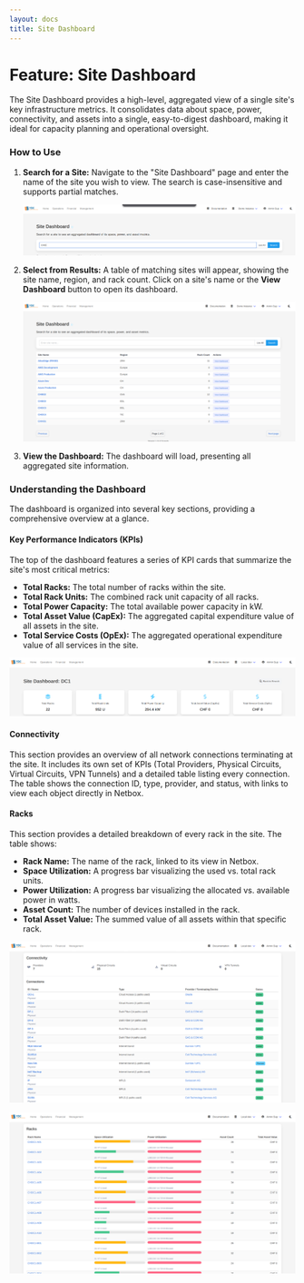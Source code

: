 ```yaml
---
layout: docs
title: Site Dashboard
---
```

# Feature: Site Dashboard

The Site Dashboard provides a high-level, aggregated view of a single site's key infrastructure metrics. It consolidates data about space, power, connectivity, and assets into a single, easy-to-digest dashboard, making it ideal for capacity planning and operational oversight.

### How to Use

1.  **Search for a Site:** Navigate to the "Site Dashboard" page and enter the name of the site you wish to view. The search is case-insensitive and supports partial matches.

    ![Screenshot: The site dashboard search page with a site name entered in the search box.](./img/sitedashboard_search.png)

2.  **Select from Results:** A table of matching sites will appear, showing the site name, region, and rack count. Click on a site's name or the **View Dashboard** button to open its dashboard.

    ![Screenshot: A table of search results showing several sites, with one "View Dashboard" button highlighted.](./img/sitedashboard_result.png)

3.  **View the Dashboard:** The dashboard will load, presenting all aggregated site information.

### Understanding the Dashboard

The dashboard is organized into several key sections, providing a comprehensive overview at a glance.

#### Key Performance Indicators (KPIs)

The top of the dashboard features a series of KPI cards that summarize the site's most critical metrics:
*   **Total Racks:** The total number of racks within the site.
*   **Total Rack Units:** The combined rack unit capacity of all racks.
*   **Total Power Capacity:** The total available power capacity in kW.
*   **Total Asset Value (CapEx):** The aggregated capital expenditure value of all assets in the site.
*   **Total Service Costs (OpEx):** The aggregated operational expenditure value of all services in the site.

![Screenshot: The top section of a Site Dashboard, showing the five main KPI cards for Racks, Rack Units, Power, and Asset Values.](./img/sitedashboard_dashboard.png)

#### Connectivity

This section provides an overview of all network connections terminating at the site. It includes its own set of KPIs (Total Providers, Physical Circuits, Virtual Circuits, VPN Tunnels) and a detailed table listing every connection. The table shows the connection ID, type, provider, and status, with links to view each object directly in Netbox.

#### Racks

This section provides a detailed breakdown of every rack in the site. The table shows:
*   **Rack Name:** The name of the rack, linked to its view in Netbox.
*   **Space Utilization:** A progress bar visualizing the used vs. total rack units.
*   **Power Utilization:** A progress bar visualizing the allocated vs. available power in watts.
*   **Asset Count:** The number of devices installed in the rack.
*   **Total Asset Value:** The summed value of all assets within that specific rack.

![Screenshot: The lower half of the Site Dashboard, showing the Connectivity table.](./img/sitedashboard_connect_table.png)

![Screenshot: The lower half of the Site Dashboard, showing the Racks table with its utilization progress bars.](./img/sitedashboard_rack_table.png)
